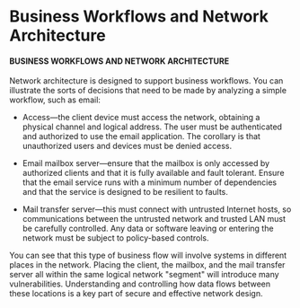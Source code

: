 # Business Workflows and Network Architecture

#### BUSINESS WORKFLOWS AND NETWORK ARCHITECTURE

Network architecture is designed to support business workflows. You can illustrate the sorts of decisions that need to be made by analyzing a simple workflow, such as email:

-   Access—the client device must access the network, obtaining a physical channel and logical address. The user must be authenticated and authorized to use the email application. The corollary is that unauthorized users and devices must be denied access.
    
-   Email mailbox server—ensure that the mailbox is only accessed by authorized clients and that it is fully available and fault tolerant. Ensure that the email service runs with a minimum number of dependencies and that the service is designed to be resilient to faults.
    
-   Mail transfer server—this must connect with untrusted Internet hosts, so communications between the untrusted network and trusted LAN must be carefully controlled. Any data or software leaving or entering the network must be subject to policy-based controls.
    

You can see that this type of business flow will involve systems in different places in the network. Placing the client, the mailbox, and the mail transfer server all within the same logical network "segment" will introduce many vulnerabilities. Understanding and controlling how data flows between these locations is a key part of secure and effective network design.